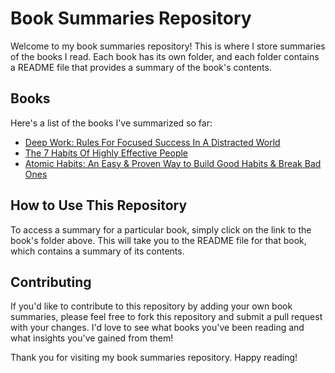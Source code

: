 # Book Summaries Repository

Welcome to my book summaries repository! This is where I store summaries of the books I read. Each book has its own folder, and each folder contains a README file that provides a summary of the book's contents.

## Books

Here's a list of the books I've summarized so far:

- [Deep Work: Rules For Focused Success In A Distracted World](./deep-work/README.md)
- [The 7 Habits Of Highly Effective People](./seven-habits/README.md)
- [Atomic Habits: An Easy & Proven Way to Build Good Habits & Break Bad Ones](./atomic-habits/README.md)

## How to Use This Repository

To access a summary for a particular book, simply click on the link to the book's folder above. This will take you to the README file for that book, which contains a summary of its contents.

## Contributing

If you'd like to contribute to this repository by adding your own book summaries, please feel free to fork this repository and submit a pull request with your changes. I'd love to see what books you've been reading and what insights you've gained from them!

Thank you for visiting my book summaries repository. Happy reading!
